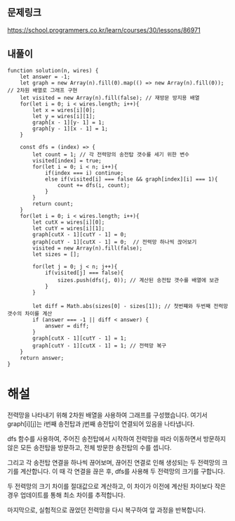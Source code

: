 ## 문제링크

https://school.programmers.co.kr/learn/courses/30/lessons/86971

## 내풀이

```
function solution(n, wires) {
    let answer = -1;
    let graph = new Array(n).fill(0).map(() => new Array(n).fill(0)); // 2차원 배열로 그래프 구현
    let visited = new Array(n).fill(false); // 재방문 방지용 배열
    for(let i = 0; i < wires.length; i++){
        let x = wires[i][0];
        let y = wires[i][1];
        graph[x - 1][y- 1] = 1;
        graph[y - 1][x - 1] = 1;
    }

    const dfs = (index) => {
        let count = 1; // 각 전력망의 송전탑 갯수를 세기 위한 변수
        visited[index] = true;
        for(let i = 0; i < n; i++){
            if(index === i) continue;
            else if(visited[i] === false && graph[index][i] === 1){
                count += dfs(i, count);
            }
        }
        return count;
    }
    for(let i = 0; i < wires.length; i++){
        let cutX = wires[i][0];
        let cutY = wires[i][1];
        graph[cutX - 1][cutY - 1] = 0;
        graph[cutY - 1][cutX - 1] = 0;  // 전력망 하나씩 끊어보기
        visited = new Array(n).fill(false);
        let sizes = [];

        for(let j = 0; j < n; j++){
            if(visited[j] === false){
                sizes.push(dfs(j, 0)); // 계산된 송전탑 갯수를 배열에 보관
            }
        }

        let diff = Math.abs(sizes[0] - sizes[1]); // 첫번쨰와 두번째 전력망 갯수의 차이를 계산
        if (answer === -1 || diff < answer) {
            answer = diff;
        }
        graph[cutX - 1][cutY - 1] = 1;
        graph[cutY - 1][cutX - 1] = 1; // 전력망 복구
    }
    return answer;
}
```

# 해설

전력망을 나타내기 위해 2차원 배열을 사용하여 그래프를 구성했습니다.
여기서 graph[i][j]는 i번째 송전탑과 j번째 송전탑이 연결되어 있음을 나타냅니다.

dfs 함수를 사용하여, 주어진 송전탑에서 시작하여 전력망을 따라 이동하면서 방문하지 않은 모든 송전탑을 방문하고,
전체 방문한 송전탑의 수를 셉니다.

그리고 각 송전탑 연결을 하나씩 끊어보며, 끊어진 연결로 인해 생성되는 두 전력망의 크기를 계산합니다.
이 때 각 연결을 끊은 후, dfs를 사용해 두 전력망의 크기를 구합니다.

두 전력망의 크기 차이를 절대값으로 계산하고, 이 차이가 이전에 계산된 차이보다 작은 경우 업데이트를 통해 최소 차이를 추적합니다.

마지막으로, 실험적으로 끊었던 전력망을 다시 복구하여 앞 과정을 반복합니다.
